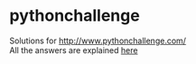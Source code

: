 # pythonchallenge
Solutions for http://www.pythonchallenge.com/ <br>
All the answers are explained [here](https://github.com/Vinay26k/pythonchallenge/blob/master/pythonchallenges.ipynb)
